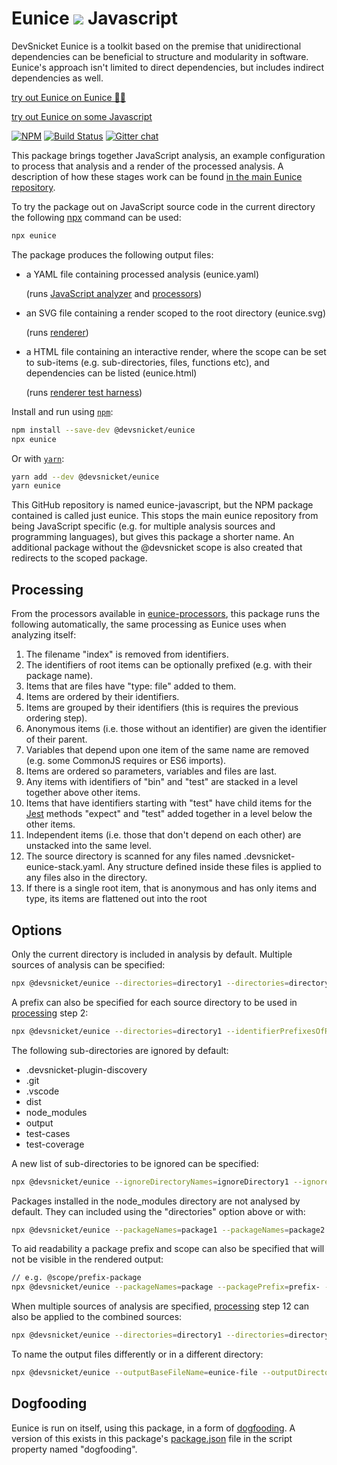 # Eunice ![](https://raw.githubusercontent.com/DevSnicket/eunice-renderer/master/getSvgElementForStack/createArrows/test/withUse/testCases/default-height.svg?sanitize=true) Javascript

DevSnicket Eunice is a toolkit based on the premise that unidirectional dependencies can be beneficial to structure and modularity in software. Eunice's approach isn't limited to direct dependencies, but includes indirect dependencies as well.

[try out Eunice on Eunice 🐶🥫](https://devsnicket.github.io/Eunice)

[try out Eunice on some Javascript](https://devsnicket.github.io/eunice-javascript)

[![NPM](https://img.shields.io/npm/v/@devsnicket/eunice.svg)](https://www.npmjs.com/package/@devsnicket/eunice
) [![Build Status](https://travis-ci.org/DevSnicket/eunice-javascript-analyzer.svg?branch=master)](https://travis-ci.org/DevSnicket/eunice-javascript) [![Gitter chat](https://badges.gitter.im/devsnicket-eunice/gitter.png)](https://gitter.im/devsnicket-eunice)

This package brings together JavaScript analysis, an example configuration to process that analysis and a render of the processed analysis. A description of how these stages work can be found [in the main Eunice repository](https://github.com/DevSnicket/Eunice#how-eunice-works).

To try the package out on JavaScript source code in the current directory the following [npx](https://www.npmjs.com/package/npx) command can be used:

```bash
npx eunice
```

The package produces the following output files:
* a YAML file containing processed analysis (eunice.yaml)
  
  (runs [JavaScript analyzer](https://github.com/DevSnicket/eunice-javascript-analyzer) and [processors](https://github.com/DevSnicket/eunice-processors))
* an SVG file containing a render scoped to the root directory (eunice.svg)
  
  (runs [renderer](https://github.com/DevSnicket/eunice-renderer))
* a HTML file containing an interactive render, where the scope can be set to sub-items (e.g. sub-directories, files, functions etc), and dependencies can be listed (eunice.html)
  
  (runs [renderer test harness](https://github.com/DevSnicket/eunice-renderer-test-harness))

Install and run using [`npm`](https://www.npmjs.com/package/@devsnicket/eunice):

```bash
npm install --save-dev @devsnicket/eunice
npx eunice
```
Or with [`yarn`](https://yarnpkg.com/en/package/@devsnicket/eunice):

```bash
yarn add --dev @devsnicket/eunice
yarn eunice
```

This GitHub repository is named eunice-javascript, but the NPM package contained is called just eunice. This stops the main eunice repository from being JavaScript specific (e.g. for multiple analysis sources and programming languages), but gives this package a shorter name. An additional package without the @devsnicket scope is also created that redirects to the scoped package.

## Processing
From the processors available in [eunice-processors](https://github.com/DevSnicket/eunice-processors
), this package runs the following automatically, the same processing as Eunice uses when analyzing itself:
1. The filename "index" is removed from identifiers.
2. The identifiers of root items can be optionally prefixed (e.g. with their package name).
3. Items that are files have "type: file" added to them.
4. Items are ordered by their identifiers.
5. Items are grouped by their identifiers (this is requires the previous ordering step).
6. Anonymous items (i.e. those without an identifier) are given the identifier of their parent.
7. Variables that depend upon one item of the same name are removed (e.g. some CommonJS requires or ES6 imports).
8. Items are ordered so parameters, variables and files are last.
9. Any items with identifiers of "bin" and "test" are stacked in a level together above other items.
10. Items that have identifiers starting with "test" have child items for the [Jest](https://jestjs.io/) methods "expect" and "test" added together in a level below the other items.
11. Independent items (i.e. those that don't depend on each other) are unstacked into the same level.
12. The source directory is scanned for any files named .devsnicket-eunice-stack.yaml. Any structure defined inside these files is applied to any files also in the directory.
13. If there is a single root item, that is anonymous and has only items and type, its items are flattened out into the root

## Options
Only the current directory is included in analysis by default. Multiple sources of analysis can be specified:
```bash
npx @devsnicket/eunice --directories=directory1 --directories=directory2
```
A prefix can also be specified for each source directory to be used in [processing](#Processing) step 2:
```bash
npx @devsnicket/eunice --directories=directory1 --identifierPrefixesOfRootItems=prefixForDirectory1
```

The following sub-directories are ignored by default:
* .devsnicket-plugin-discovery
* .git
* .vscode
* dist
* node_modules
* output
* test-cases
* test-coverage

A new list of sub-directories to be ignored can be specified:
```bash
npx @devsnicket/eunice --ignoreDirectoryNames=ignoreDirectory1 --ignoreDirectoryNames=ignoreDirectory2
```

Packages installed in the node_modules directory are not analysed by default. They can included using the "directories" option above or with:
```bash
npx @devsnicket/eunice --packageNames=package1 --packageNames=package2
```
To aid readability a package prefix and scope can also be specified that will not be visible in the rendered output:
```bash
// e.g. @scope/prefix-package
npx @devsnicket/eunice --packageNames=package --packagePrefix=prefix- --packageScope=scope
```

When multiple sources of analysis are specified, [processing](#Processing) step 12 can also be applied to the combined sources:
```bash
npx @devsnicket/eunice --directories=directory1 --directories=directory2 --directoryToCreateOrAddToStacksFrom=stacks-directory
```

To name the output files differently or in a different directory:
```bash
npx @devsnicket/eunice --outputBaseFileName=eunice-file --outputDirectoryPath=eunice-directory
```

## Dogfooding

Eunice is run on itself, using this package, in a form of [dogfooding](https://en.wikipedia.org/wiki/Eating_your_own_dog_food). A version of this exists in this package's [package.json](package.json) file in the script property named "dogfooding".